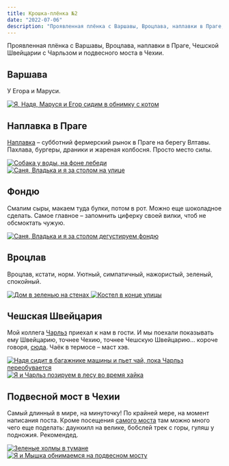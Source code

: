 ```yaml
---
title: Крошка-плёнка №2
date: "2022-07-06"
description: "Проявленная плёнка с Варшавы, Вроцлава, наплавки в Праге, Чешской Швейцарии с Чарльзом и подвесного моста в Чехии."
---
```


Проявленная плёнка с Варшавы, Вроцлава, наплавки в Праге, Чешской Швейцарии с Чарльзом и подвесного моста в Чехии.

## Варшава
У Егора и Маруси.

<a href="https://dl.dropboxusercontent.com/s/y5d77wps75d809c/1-min.jpeg?dl=0" target="_blank" rel="noreferrer">
    <img src="https://dl.dropboxusercontent.com/s/3brlxcddixabiuh/1-imresizer.jpeg?dl=0" alt="Я, Надя, Маруся и Егор сидим в обнимку с котом" title="Я, Надя, Маруся и Егор сидим в обнимку с котом"/>
</a>

## Наплавка в Праге
<a href="https://g.page/FTNaplavka?share" target="_blank" rel="noreferrer">Наплавка</a> – субботний фермерский рынок в Праге на берегу Влтавы. Пахлава, бургеры, драники и жареная колбосня. Просто место силы.

<a href="https://dl.dropboxusercontent.com/s/kwk74nnz00ecfsg/2-min.jpeg?dl=0" target="_blank" rel="noreferrer">
    <img src="https://dl.dropboxusercontent.com/s/yaqsjs67nurmk8v/2-imresizer.jpeg?dl=0" alt="Собака у воды, на фоне лебеди" title="Собака у воды, на фоне лебеди"/>
</a>

<a href="https://dl.dropboxusercontent.com/s/zjtte1sokgq74yp/3-min.jpeg?dl=0" target="_blank" rel="noreferrer">
    <img src="https://dl.dropboxusercontent.com/s/v2yrv7hly479e00/3-imresizer.jpeg?dl=0" alt="Саня, Владька и я за столом на улице" title="Саня, Владька и я за столом на улице"/>
</a>

## Фондю
Смалим сыры, макаем туда булки, потом в рот. Можно еще шоколадное сделать. Самое главное – запомнить циферку своей вилки, чтоб не обсмоктать чужую.

<a href="https://dl.dropboxusercontent.com/s/hk44eyarnb5svxb/4-min.jpeg?dl=0" target="_blank" rel="noreferrer">
    <img src="https://dl.dropboxusercontent.com/s/6aa5v441iggsb55/4-imresizer.jpeg?dl=0" alt="Саня, Владька и я за столом дегустируем фондю" title="Саня, Владька и я за столом дегустируем фондю"/>
</a>

## Вроцлав
Вроцлав, кстати, норм. Уютный, симпатичный, нажористый, зеленый, спокойный.

<a href="https://dl.dropboxusercontent.com/s/gichi7luy5c6xqp/5-min.jpeg?dl=0" target="_blank" rel="noreferrer">
    <img src="https://dl.dropboxusercontent.com/s/ggmrmrevmcc7dnh/5-imresizer.jpeg?dl=0" alt="Дом в зеленью на стенах" title="Дом в зеленью на стенах"/>
</a>

<a href="https://dl.dropboxusercontent.com/s/2fhj7ofoec11mty/6-min.jpeg?dl=0" target="_blank" rel="noreferrer">
    <img src="https://dl.dropboxusercontent.com/s/mxkh8m3ejgmxl6f/6-imresizer.jpeg?dl=0" alt="Костел в конце улицы" title="Костел в конце улицы"/>
</a>

## Чешская Швейцария
Мой коллега <a href="https://charleshodgkins.smugmug.com/" target="_blank" rel="noreferrer">Чарльз</a> приехал к нам в гости. И мы поехали показывать ему Швейцарию, точнее Чехию, точнее Чешскую Швейцарию... короче говоря, <a href="https://goo.gl/maps/RDmVHKcFVvwuZYi38" target="_blank" rel="noreferrer">сюда</a>. Чаёк в термосе – маст хэв.

<a href="https://dl.dropboxusercontent.com/s/tvje8cdq1004c23/7-min.jpeg?dl=0" target="_blank" rel="noreferrer">
    <img src="https://dl.dropboxusercontent.com/s/650us3oddbqt2r5/7-imresizer.jpeg?dl=0" alt="Надя сидит в багажнике машины и пьет чай, пока Чарльз переобувается" title="Надя сидит в багажнике машины и пьет чай, пока Чарльз переобувается"/>
</a>

<a href="https://dl.dropboxusercontent.com/s/uhblewv3w43jjju/8-min.jpeg?dl=0" target="_blank" rel="noreferrer">
    <img src="https://dl.dropboxusercontent.com/s/x4sglkhuvq7gtza/8-imresizer.jpeg?dl=0" alt="Я и Чарльз позируем в лесу во время хайка" title="Я и Чарльз позируем в лесу во время хайка"/>
</a>

## Подвесной мост в Чехии
Самый длинный в мире, на минуточку! По крайней мере, на момент написания поста. Кроме посещения <a href="https://goo.gl/maps/dJBKZyMnXMHD5gTJ9" target="_blank" rel="noreferrer">самого моста</a> там можно много чего еще поделать: даунхилл на велике, бобслей трек с горы, гуляш у подножия. Рекомендед.

<a href="https://dl.dropboxusercontent.com/s/n9t4xccyw9wo3d4/9-min.jpeg?dl=0" target="_blank" rel="noreferrer">
    <img src="https://dl.dropboxusercontent.com/s/gw4s6hykr1y80uk/9-imresizer.jpeg?dl=0" alt="Зеленые холмы в тумане" title="Зеленые холмы в тумане"/>
</a>

<a href="https://dl.dropboxusercontent.com/s/6qxdkx7h3oo07tb/10-min.jpeg?dl=0" target="_blank" rel="noreferrer">
    <img src="https://dl.dropboxusercontent.com/s/165s507ty6jh3w2/10-imresizer.jpeg?dl=0" alt="Я и Мышка обнимаемся на подвесном мосту" title="Я и Мышка обнимаемся на подвесном мосту"/>
</a>



